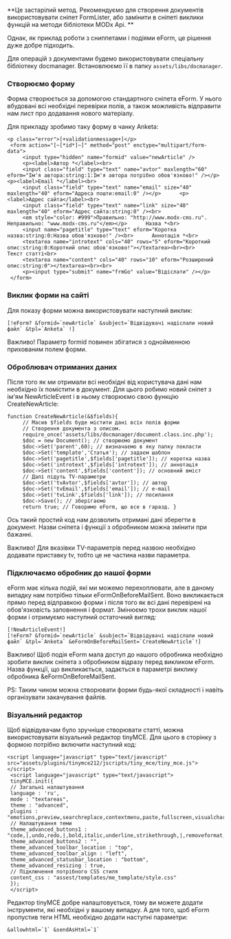 **Це застарілий метод. Рекомендуємо для створення документів використовувати сніпет FormLister, або замінити в сніпеті виклики функцій на методи бібліотеки MODx Api. **

Однак, як приклад роботи з сниппетами і подіями eForm, це рішення дуже добре підходить.

Для операцій з документами будемо використовувати спеціальну бібліотеку docmanager. Встановлюємо її в папку `assets/libs/docmanager`.

### Створюємо форму

Форма створюється за допомогою стандартного сніпета eForm. У нього вбудовані всі необхідні перевірки полів, а також можливість відправити нам лист про додавання нового матеріалу.

Для прикладу зробимо таку форму в чанку Anketa:
```
<p class="error">[+validationmessage+]</p>
 <form action="[~[*id*]~]" method="post" enctype="multipart/form-data">
     <input type="hidden" name="formid" value="newArticle" />
     <p><label>Автор *</label><br>
     <input class="field" type="text" name="avtor" maxlength="60" eform="Ім'я автора:string:1:Ім'я автора потрібно обов'язково!" /></p>      <p><label>Email *</label><br>
     <input class="field" type="text" name="email" size="40" maxlength="40" eform="Адреса пошти:email:0" /></p>      <p><label>Адрес сайта</label><br>
     <input class="field" type="text" name="link" size="40" maxlength="40" eform="Адрес сайта:string:0" /><br>
     <em style="color: #999">Правильно: "http://www.modx-cms.ru". Неправильно: "www.modx-cms.ru"</em></p>      Назва *<br>
     <input name="pagetitle" type="text" eform="Коротка назва:string:0:Назва обов'язково!" /><br>      Аннотація *<br>
     <textarea name="introtext" cols="40" rows="5" eform="Короткий опис:string:0:Короткий опис обов'язково!"></textarea><br><br>      Текст статті<br>
     <textarea name="content" cols="40" rows="10" eform="Розширений опис:string:0"></textarea><br><br>
     <p><input type="submit" name="frmGo" value="Відіслати" /></p>
 </form>
 ```

### Виклик форми на сайті

Для показу форми можна використовувати наступний виклик:
```
[!eForm? &formid=`newArticle` &subject=`Відвідувачі надіслали новий файл` &tpl=`Anketa` !]
```
Важливо! Параметр formid повинен збігатися з однойменною прихованим полем форми.

### Оброблювач отриманих даних

Після того як ми отримали всі необхідні від користувача дані нам необхідно їх помістити в документ. Для цього робимо новий сніпет з ім'ям NewArticleEvent і в ньому створюємо свою функцію CreateNewArticle:
```
function CreateNewArticle(&$fields){
     // Масив $fields буде містити дані всіх полів форми
     // Створення документа з описом.
     require_once('assets/libs/docmanager/document.class.inc.php');
     $doc = new Document(); // створюємо документ
     $doc->Set('parent',60); // визначаємо в яку папку покласти
     $doc->Set('template','Статья'); // задаєм шаблон
     $doc->Set('pagetitle',$fields['pagetitle']); // коротка назва
     $doc->Set('introtext',$fields['introtext']); // аннотація
     $doc->Set('content',$fields['content']); // основний вміст
     // Далі підуть TV-параметри
     $doc->Set('tvAvtor',$fields['avtor']); // автор
     $doc->Set('tvEmail',$fields['email']); // e-mail
     $doc->Set('tvLink',$fields['link']); // посилання
     $doc->Save(); // зберігаємо
     return true; // Говоримо eForm, що все в гаразд. }
```

Ось такий простий код нам дозволить отримані дані зберегти в документ. Назви сніпета і функції з обробником можна змінити при бажанні.

Важливо! Для вказівки TV-параметрів перед назвою необхідно додавати приставку tv, тобто це не частина назви параметра.

### Підключаємо обробник до нашої форми

eForm має кілька подій, які ми можемо перехоплювати, але в даному випадку нам потрібно тільки eFormOnBeforeMailSent. Воно викликається прямо перед відправкою форми і після того як всі дані перевірені на обов'язковість заповнення і формат. Змінюємо трохи виклик нашої форми і отримуємо наступний остаточний вигляд:
```
[!NewArticleEvent!]
[!eForm? &formid=`newArticle` &subject=`Відвідувачі надіслали новий файл` &tpl=`Anketa` &eFormOnBeforeMailSent=`CreateNewArticle`!]
```
Важливо! Щоб подія eForm мала доступ до нашого обробника необхідно зробити виклик сніпета з обробником відразу перед викликом eForm. Назва функції, що викликається, задається в параметрі виклику обробника &eFormOnBeforeMailSent.

PS: Таким чином можна створювати форми будь-якої складності і навіть організувати закачування файлів.

### Візуальний редактор

Щоб відвідувачам було зручніше створювати статті, можна використовувати візуальний редактор tinyMCE. Для цього в сторінку з формою потрібно включити наступний код:
```
<script language="javascript" type="text/javascript" src="assets/plugins/tinymce212/jscripts/tiny_mce/tiny_mce.js"></script>
 <script language="javascript" type="text/javascript">
 tinyMCE.init({
 // Загальні налаштування
 language : 'ru',
 mode : "textareas",
 theme : "advanced",
 plugins : "emotions,preview,searchreplace,contextmenu,paste,fullscreen,visualchars",
 // Налаштування теми
 theme_advanced_buttons1 : "code,|,undo,redo,|,bold,italic,underline,strikethrough,|,removeformat,cut,copy,paste,|,bullist,numlist,|,link,unlink,|,image,|,sub,sup,|,charmap,formatselect",
 theme_advanced_buttons2 : "",
 theme_advanced_toolbar_location : "top",
 theme_advanced_toolbar_align : "left",
 theme_advanced_statusbar_location : "bottom",
 theme_advanced_resizing : true,
 // Підключення потрібного CSS стиля
 content_css : "assest/templates/me_template/style.css"
 });
 </script>
```
Редактор tinyMCE добре налаштовується, тому ви можете додати інструменти, які необхідні у вашому випадку. А для того, щоб eForm пропустив теги HTML необхідно додати наступні параметри:
```
&allowhtml=`1` &sendAsHtml=`1`
```
